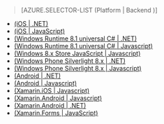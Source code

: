 > [AZURE.SELECTOR-LIST (Platform | Backend )]
<!-- deleted by customization
- [(iOS | .NET)](../articles/mobile-services-dotnet-backend-ios-get-started-push.md)
- [(iOS | JavaScript)](../articles/mobile-services-javascript-backend-ios-get-started-push.md)
- [(Windows Runtime 8.1 universal C# | .NET)](../articles/mobile-services-dotnet-backend-windows-universal-dotnet-get-started-push.md)
- [(Windows Runtime 8.1 universal C# | Javascript)](../articles/mobile-services-javascript-backend-windows-universal-dotnet-get-started-push.md)
- [(Windows Phone Silverlight 8.x | Javascript)](../articles/mobile-services-javascript-backend-windows-phone-get-started-push.md)
- [(Android | .NET)](../articles/mobile-services-dotnet-backend-android-get-started-push.md)
- [(Android | Javascript)](../articles/mobile-services-javascript-backend-android-get-started-push.md)
- [(Xamarin.iOS | Javascript)](../articles/partner-xamarin-mobile-services-ios-get-started-push.md)
- [(Xamarin.Android | Javascript)](../articles/partner-xamarin-mobile-services-android-get-started-push.md)
- [(Xamarin.Android | .NET)](../articles/mobile-services-dotnet-backend-xamarin-android-get-started-push.md)
- [(Xamarin.Forms | JavaScript)](../articles/partner-xamarin-mobile-services-xamarin-forms-get-started-push.md)
-->
<!-- keep by customization: begin -->
- [(iOS | .NET)](/documentation/articles/mobile-services-dotnet-backend-ios-get-started-push)
- [(iOS | JavaScript)](/documentation/articles/mobile-services-javascript-backend-ios-get-started-push)
- [(Windows Runtime 8.1 universal C# | .NET)](/documentation/articles/mobile-services-dotnet-backend-windows-universal-dotnet-get-started-push)
- [(Windows Runtime 8.1 universal C# | Javascript)](/documentation/articles/mobile-services-javascript-backend-windows-universal-dotnet-get-started-push)
- [(Windows 8.x Store JavaScript | Javascript)](/documentation/articles/mobile-services-dotnet-backend-windows-universal-javascript-get-started-push)
- [(Windows Phone Silverlight 8.x | .NET)](/documentation/articles/mobile-services-dotnet-backend-windows-phone-get-started-push)
- [(Windows Phone Silverlight 8.x | Javascript)](/documentation/articles/mobile-services-javascript-backend-windows-universal-javascript-get-started-push)
- [(Android | .NET)](/documentation/articles/mobile-services-dotnet-backend-windows-phone-get-started-push)
- [(Android | Javascript)](/documentation/articles/mobile-services-javascript-backend-windows-phone-get-started-push)
- [(Xamarin.iOS | Javascript)](/documentation/articles/partner-xamarin-mobile-services-ios-get-started-push)
- [(Xamarin.Android | Javascript)](/documentation/articles/partner-xamarin-mobile-services-android-get-started-push)
- [(Xamarin.Android | .NET)](/documentation/articles/mobile-services-dotnet-backend-android-get-started-push)
- [(Xamarin.Forms | JavaScript)](/documentation/articles/mobile-services-javascript-backend-android-get-started-push)
<!-- keep by customization: end -->
